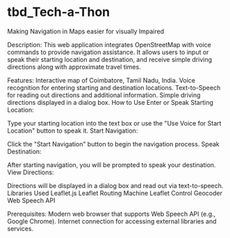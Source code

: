 # tbd_Tech-a-Thon
Making Navigation  in Maps easier for visually Impaired

Description:
This web application integrates OpenStreetMap with voice commands to provide navigation assistance. It allows users to input or speak their starting location and destination, and receive simple driving directions along with approximate travel times.

Features:
Interactive map of Coimbatore, Tamil Nadu, India.
Voice recognition for entering starting and destination locations.
Text-to-Speech for reading out directions and additional information.
Simple driving directions displayed in a dialog box.
How to Use
Enter or Speak Starting Location:

Type your starting location into the text box or use the "Use Voice for Start Location" button to speak it.
Start Navigation:

Click the "Start Navigation" button to begin the navigation process.
Speak Destination:

After starting navigation, you will be prompted to speak your destination.
View Directions:

Directions will be displayed in a dialog box and read out via text-to-speech.
Libraries Used
Leaflet.js
Leaflet Routing Machine
Leaflet Control Geocoder
Web Speech API

Prerequisites:
Modern web browser that supports Web Speech API (e.g., Google Chrome).
Internet connection for accessing external libraries and services.
